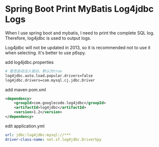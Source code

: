 # Spring Boot Print MyBatis Log4jdbc Logs

When I use spring boot and mybatis, I need to print the complete SQL log. Therefore, log4jdbc is used to output logs.

Log4jdbc will not be updated in 2013, so it is recommended not to use it when selecting. It's better to use p6spy.


add log4jdbc.properties
```bash
# 是否自动注入驱动，默认为true
log4jdbc.auto.load.popular.drivers=false
log4jdbc.drivers=com.mysql.cj.jdbc.Driver
```

add maven pom.xml
```xml
<dependency>
    <groupId>com.googlecode.log4jdbc</groupId>
    <artifactId>log4jdbc</artifactId>
    <version>1.2</version>
</dependency>
```

edit application.yml
```yml
url: jdbc:log4jdbc:mysql://***
driver-class-name: net.sf.log4jdbc.DriverSpy
```